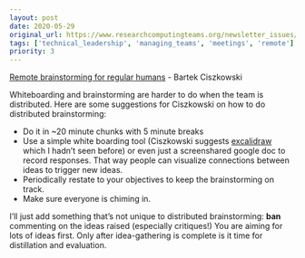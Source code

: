 ```yaml
---
layout: post
date: 2020-05-29
original_url: https://www.researchcomputingteams.org/newsletter_issues/0026
tags: ['technical_leadership', 'managing_teams', 'meetings', 'remote']
priority: 3
---
```


<!-- markdownlint-disable MD033 -->
<!-- markdownlint-disable MD041 -->
<!-- markdownlint-disable MD049 -->

[Remote brainstorming for regular humans](https://bartekci.substack.com/p/remote-brainstorming-for-regular) - Bartek Ciszkowski

Whiteboarding and brainstorming are harder to do when the team is distributed.  Here are some suggestions for Ciszkowski on how to do distributed brainstorming:

* Do it in ~20 minute chunks with 5 minute breaks
* Use a simple white boarding tool (Ciszkowski suggests [excalidraw](https://excalidraw.com) which I hadn’t seen before) or even just a screenshared google doc to record responses.  That way people can visualize connections between ideas to trigger new ideas.
* Periodically restate to your objectives to keep the brainstorming on track.
* Make sure everyone is chiming in.

I’ll just add something that’s not unique to distributed brainstorming: **ban** commenting on the ideas raised (especially critiques!)  You are aiming for lots of ideas first.  Only after idea-gathering is complete is it time for distillation and evaluation.
